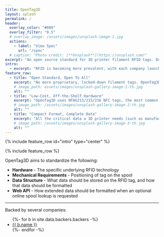 ```yaml
---
title: OpenTag3D
layout: splash
permalink: /
header:
  overlay_color: "#000"
  overlay_filter: "0.5"
  # overlay_image: /assets/images/unsplash-image-1.jpg
  actions:
    - label: "View Spec"
      url: "/spec"
  # caption: "Photo credit: [**Unsplash**](https://unsplash.com)"
excerpt: "An open source standard for 3D printer filament RFID tags. Designed for compatibility between printers, filament manufacturers, and accessories, implementation is simple and low-cost."
intro:
  - excerpt: "RFID is becoming more prevalent, with each company launching their own RFID system that is incompatible with the rest. OpenTag3D strives to be a standard that allows RFID tags to work across all brands."
feature_row:
  - title: "Open Standard, Open To All"
    excerpt: "No more proprietary, locked-down filament tags. OpenTag3D works across 3D printer brands, filament makers, accessories, and hobbyist projects. The memory map is openly documented, with no encryption or vendor lock-in, so anyone, from major manufacturers to individual makers, can build, read, and write compatible tags."
    # image_path: assets/images/unsplash-gallery-image-1-th.jpg
    alt: ""
  - title: "Low-Cost, Off-the-Shelf Hardware"
    excerpt: "OpenTag3D uses NTAG213/215/216 NFC tags, the most common and affordable NFC tags on the market. These tags are readable and writable by smartphones, compatible with most off-the-shelf RFID/NFC readers (including low-cost PN532 modules), and require no proprietary hardware."
    # image_path: /assets/images/unsplash-gallery-image-2-th.jpg
    alt: ""
  - title: "Compact Format, Complete Data"
    excerpt: "All the critical data a 3D printer needs (such as manufacturer, material, color, print settings, and more) fits neatly within 144 bytes on an NTAG213. For manufacturers who want to include additional details like serial numbers, production data, or extended specifications, the NTAG215 and NTAG216 provide ample extra space without changing compatibility."
    # image_path: /assets/images/unsplash-gallery-image-3-th.jpg
    alt: ""
---
```


{% include feature_row id="intro" type="center" %}

{% include feature_row %}

OpenTag3D aims to standardize the following:

- **Hardware** - The specific underlying RFID technology
- **Mechanical Requirements** - Positioning of tag on the spool
- **Data Structure** - What data should be stored on the RFID tag, and how that data should be formatted
- **Web API** - How extended data should be formatted when an optional online spool lookup is requested

---

Backed by several companies:

<!-- prettier-ignore-start -->

<ul>
  {%- for b in site.data.backers.backers -%}
    <li><a href="{{ b.url }}">{{ b.name }}</a></li>
  {%- endfor -%}
</ul>

<!-- prettier-ignore-end -->
